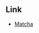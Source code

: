 

## Link

* [Matcha](https://aur.archlinux.org/packages?O=0&SeB=nd&K=Matcha&outdated=&SB=p&SO=d&PP=50&submit=Go)

